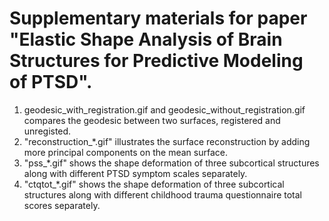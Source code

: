 <h1> Supplementary materials for paper "Elastic Shape Analysis of Brain Structures for Predictive Modeling of PTSD".</h1>

1. geodesic_with_registration.gif and geodesic_without_registration.gif compares the geodesic between two surfaces, registered and unregisted.
2. "reconstruction_\*\.gif" illustrates the surface reconstruction by adding more principal components on the mean surface.
3. "pss_\*\.gif" shows the shape deformation of three subcortical structures along with different PTSD symptom scales separately.
4. "ctqtot_\*\.gif" shows the shape deformation of three subcortical structures along with different childhood trauma questionnaire total scores separately.

